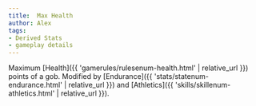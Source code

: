 ```yaml
---
title:  Max Health
author: Alex
tags:
- Derived Stats
- gameplay details
---                               
```






Maximum [Health]({{ 'gamerules/rulesenum-health.html' | relative_url }}) points of a gob. Modified by [Endurance]({{ 'stats/statenum-endurance.html' | relative_url }}) and [Athletics]({{ 'skills/skillenum-athletics.html' | relative_url }}).


